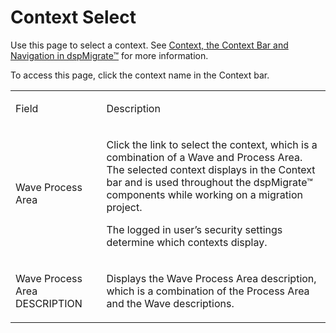 # Context Select

<div class="use">

Use this page to select a context. See [Context, the Context Bar and
Navigation in dspMigrate™](../../dspMigrate/Context_Navigation.htm) for
more information.

</div>

To access this page, click the context name in the Context bar.

<table>
<tbody>
<tr class="odd">
<td><p>Field</p></td>
<td><p>Description</p></td>
</tr>
<tr class="even">
<td><p>Wave Process Area</p></td>
<td><p>Click the link to select the context, which is a combination of a Wave and Process Area. The selected context displays in the Context bar and is used throughout the dspMigrate™ components while working on a migration project.</p>
<p>The logged in user’s security settings determine which contexts display.</p></td>
</tr>
<tr class="odd">
<td><p>Wave Process Area DESCRIPTION</p></td>
<td><p>Displays the Wave Process Area description, which is a combination of the Process Area and the Wave descriptions. </p></td>
</tr>
</tbody>
</table>
